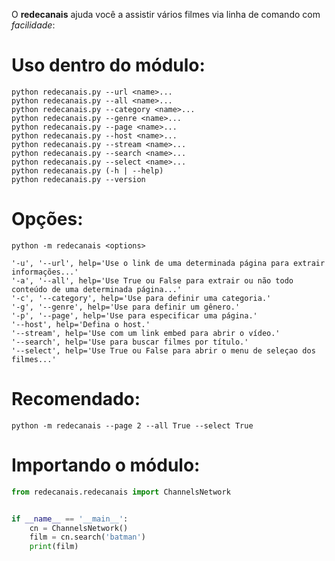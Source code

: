 O **redecanais** ajuda você a assistir vários filmes via linha de comando com *facilidade*:

# Uso dentro do módulo:
```shell script
python redecanais.py --url <name>...
python redecanais.py --all <name>... 
python redecanais.py --category <name>...
python redecanais.py --genre <name>...
python redecanais.py --page <name>...
python redecanais.py --host <name>...                             
python redecanais.py --stream <name>...
python redecanais.py --search <name>...
python redecanais.py --select <name>...
python redecanais.py (-h | --help)
python redecanais.py --version
```      

# Opções:
    
```shell script
python -m redecanais <options>

'-u', '--url', help='Use o link de uma determinada página para extrair informações...'
'-a', '--all', help='Use True ou False para extrair ou não todo conteúdo de uma determinada página...'
'-c', '--category', help='Use para definir uma categoria.'
'-g', '--genre', help='Use para definir um gênero.'
'-p', '--page', help='Use para especificar uma página.'
'--host', help='Defina o host.'
'--stream', help='Use com um link embed para abrir o vídeo.'
'--search', help='Use para buscar filmes por título.'
'--select', help='Use True ou False para abrir o menu de seleçao dos filmes...'
```

# Recomendado:

```shell script
python -m redecanais --page 2 --all True --select True
```


# Importando o módulo:
```python
from redecanais.redecanais import ChannelsNetwork


if __name__ == '__main__':
    cn = ChannelsNetwork()
    film = cn.search('batman')
    print(film)
```